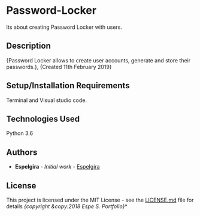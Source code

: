 # Password-Locker

  Its about creating Password Locker with users.

## Description

{Password Locker allows to create user accounts, generate and store their passwords.}, {Created 11th February 2019}

## Setup/Installation Requirements

Terminal and Visual studio code.

## Technologies Used

Python 3.6
  
## Authors

* **EspeIgira** - *Initial work* - [EspeIgira](https://github.com/EspeIgira/)

## License

This project is licensed under the MIT License - see the [LICENSE.md](LICENSE.md) file for details
*{copyright &copy:2018 Espe S. Portfolio}**